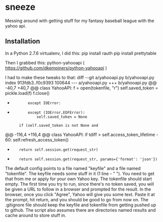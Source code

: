 sneeze
===============
Messing around with getting stuff for my fantasy baseball league with the yahoo api.

Installation
--------------
In a Python 2.7.6 virtualenv, I did this:
pip install rauth
pip install prettytable

Then I grabbed this:
python-yahooapi ( https://github.com/dkempiners/python-yahooapi  )

I had to make these tweaks to that:
diff --git a/yahooapi.py b/yahooapi.py
index 913fdb3..f0c9393 100644
--- a/yahooapi.py
+++ b/yahooapi.py
@@ -40,7 +40,7 @@ class YahooAPI:
                 f = open(tokenfile, "r")
                 self.saved_token = pickle.load(f)
                 f.close()
-            except IOError:
+            except (IOError,EOFError):
                 self.saved_token = None

         if (self.saved_token is not None and
@@ -116,4 +116,4 @@ class YahooAPI:
         if tdiff > self.access_token_lifetime - 60:
             self.refresh_access_token()

-        return self.session.get(request_str)
+        return self.session.get(request_str, params={'format': 'json'})

The default config points to a file named "keyfile" and a file named "tokenfile".
The keyfile needs some stuff in it (1 line - "<KEY> <SECRET>"). You need to get that from me or apply for your own Yahoo key.
The tokenfile should start empty.
The first time you try to run, since there's no token saved, you will be given a URL to follow in a browser and prompted for the result.
In the browser, once you click "Agree", Yahoo will give you some text.
Paste it at the prompt, hit return, and you should be good to go from now on.
The .gitignore file should keep the keyfile and tokenfile from getting pushed up to github.
The script also assumes there are directories named results and cache around to store stuff in.
